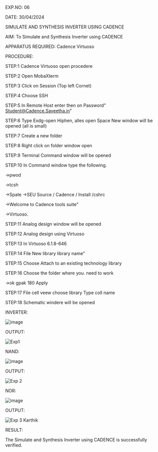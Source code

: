 EXP.NO: 06 

DATE: 30/04/2024

SIMULATE AND SYNTHESIS INVERTER USING CADENCE

AIM:  To Simulate and Synthesis Inverter using CADENCE

APPARATUS REQUIRED:
 Cadence Virtuoso
 
PROCEDURE: 

STEP:1 Cadence Virtuoso open procedere

STEP:2 Open MobaXterm

STEP:3 Click on Session (Top left Cornet)

STEP:4 Choose SSH

STEP:5 In Remote Host enter then on Password" Student@Cadence.Saveetha.in"

STEP:6 Type Exdg-open Hiphen, alles open Space New window will be opened (all is small)

STEP:7 Create a new folder

STEP:8 Right click on folder window open

STEP:9 Terminal Command window will be opened

STEP:10 In Command window type the following.

->pwod

->tcsh

->Spate →SEU Source / Cadence / Install /cshrc

->Welcome to Cadence tools suite"

->Virtuoso.

STEP:11 Analog design window will be opened

STEP:12 Analog design using Virtuoso

STEP:13 In Virtuoso 6.1.8-646

STEP:14 File New library library name"

STEP:15 Choose Attach to an existing technology library

STEP:16 Choose the folder where you. need to work

->ok gpak 180 Apply

STEP:17 File cell veew choose library Type coll name

STEP:18 Schematic windere will be opened

INVERTER:

![image](https://github.com/Karthikeyan8296/VLSI-EXP-6/assets/165583967/0bfab037-98c2-4183-af6b-b3c7d9f45984)

 

OUTPUT:
 
![Exp1](https://github.com/Karthikeyan8296/VLSI-EXP-6/assets/165583967/5d398013-c8e9-4dfa-9e36-213eef5e5293)



NAND:
 
![image](https://github.com/Karthikeyan8296/VLSI-EXP-6/assets/165583967/603d2812-0cd9-46fd-8247-2e6eaa12886d)


OUTPUT:

 
![Exp 2](https://github.com/Karthikeyan8296/VLSI-EXP-6/assets/165583967/bf191e59-3bf8-409d-a816-8ea89fb4c7a9)




NOR:

![image](https://github.com/Karthikeyan8296/VLSI-EXP-6/assets/165583967/5b8f312a-25b7-46a7-bb54-e32a8eb930ab)


OUTPUT:

![Exp 3 Karthik](https://github.com/Karthikeyan8296/VLSI-EXP-6/assets/165583967/1992bd54-0aef-46ee-8174-bb4d2af3ab4a)



RESULT:

The Simulate and Synthesis Inverter using CADENCE is successfully verified.
